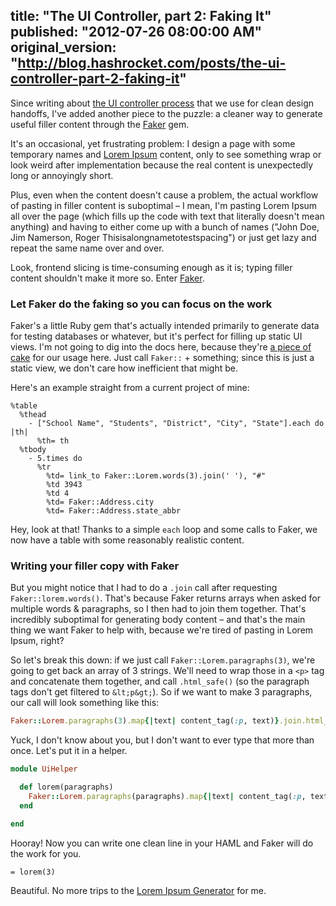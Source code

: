 title: "The UI Controller, part 2: Faking It"
published: "2012-07-26 08:00:00 AM"
original_version: "http://blog.hashrocket.com/posts/the-ui-controller-part-2-faking-it"
---

Since writing about [the UI controller process](http://blog.hashrocket.com/posts/managing-design-handoffs-with-the-ui-controller) that we use for clean design handoffs, I've added another piece to the puzzle: a cleaner way to generate useful filler content through the [Faker](http://faker.rubyforge.org/) gem.

It's an occasional, yet frustrating problem: I design a page with some temporary names and [Lorem Ipsum](http://lipsum.com/) content, only to see something wrap or look weird after implementation because the real content is unexpectedly long or annoyingly short.

Plus, even when the content doesn't cause a problem, the actual workflow of pasting in filler content is suboptimal – I mean, I'm pasting Lorem Ipsum all over the page (which fills up the code with text that literally doesn't mean anything) and having to either come up with a bunch of names ("John Doe, Jim Namerson, Roger Thisisalongnametotestspacing") or just get lazy and repeat the same name over and over.

Look, frontend slicing is time-consuming enough as it is; typing filler content shouldn't make it more so. Enter [Faker](http://faker.rubyforge.org/).

### Let Faker do the faking so you can focus on the work

Faker's a little Ruby gem that's actually intended primarily to generate data for testing databases or whatever, but it's perfect for filling up static UI views. I'm not going to dig into the docs here, because they're [a piece of cake](http://rubydoc.info/github/stympy/faker/master/frames) for our usage here. Just call `Faker::` + something; since this is just a static view, we don't care how inefficient that might be.

Here's an example straight from a current project of mine:

```haml
%table
  %thead
    - ["School Name", "Students", "District", "City", "State"].each do |th|
      %th= th
  %tbody
    - 5.times do
      %tr
        %td= link_to Faker::Lorem.words(3).join(' '), "#"
        %td 3943
        %td 4
        %td= Faker::Address.city
        %td= Faker::Address.state_abbr
```

Hey, look at that! Thanks to a simple `each` loop and some calls to Faker, we now have a table with some reasonably realistic content.

### Writing your filler copy with Faker

But you might notice that I had to do a `.join` call after requesting `Faker::lorem.words()`. That's because Faker returns arrays when asked for multiple words & paragraphs, so I then had to join them together. That's incredibly suboptimal for generating body content – and that's the main thing we want Faker to help with, because we're tired of pasting in Lorem Ipsum, right?

So let's break this down: if we just call `Faker::Lorem.paragraphs(3)`, we're going to get back an array of 3 strings. We'll need to wrap those in a `<p>` tag and concatenate them together, and call `.html_safe()` (so the paragraph tags don't get filtered to `&lt;p&gt;`). So if we want to make 3 paragraphs, our call will look something like this:

```ruby
Faker::Lorem.paragraphs(3).map{|text| content_tag(:p, text)}.join.html_safe
```

Yuck, I don't know about you, but I don't want to ever type that more than once. Let's put it in a helper.

```ruby
module UiHelper

  def lorem(paragraphs)
    Faker::Lorem.paragraphs(paragraphs).map{|text| content_tag(:p, text)}.join.html_safe
  end

end
```
Hooray! Now you can write one clean line in your HAML and Faker will do the work for you.

```haml
= lorem(3)
```
Beautiful. No more trips to the [Lorem Ipsum Generator](http://lipsum.com/) for me.